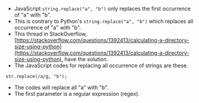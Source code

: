 * JavaScript `string.replace("a", "b")` only replaces the first occurrence of "a" with "b".
* This is contrary to Python's `string.replace("a", "b")` which replaces all occurrence of "a" with "b".
* This thread in StackOverflow, [https://stackoverflow.com/questions/1392413/calculating-a-directory-size-using-python](https://stackoverflow.com/questions/1392413/calculating-a-directory-size-using-python), have the solution.
* The JavaScript codes for replacing all occurrence of strings are these.

```
str.replace(/a/g, "b");
```

* The codes will replace all "a" with "b".
* The first parameter is a regular expression (regex).